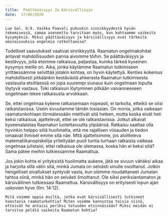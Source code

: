```yaml
---
title:  Päättäväisyys Ja Kärsivällisyys
date:  17/06/2020
---
```


`Lue Gal. 6:9. Vaikka Paavali puhuukin sinnikkyydestä hyvän tekemisessä, samaa asennetta tarvitaan myös, kun kohtaamme vaikeita kysymyksiä. Miksi päättäväisyys ja kärsivällisyys ovat tärkeitä ominaisuuksia ongelmia ratkottaessa?`

Todelliset saavutukset vaativat sinnikkyyttä. Raamatun ongelmakohdat antavat mahdollisuuden panna aivomme töihin. Se päättäväisyys ja kestävyys, jolla etsimme ratkaisua, paljastaa, kuinka tärkeä kyseinen kysymys meille on. Aika, jonka käytämme Raamatun tutkimiseen yrittäessämme selvittää jotakin kohtaa, on hyvin käytettyä. Kenties kokemus mahdollisesti pitkäänkin kestävästä ahkerasta Raamatun tutkimisesta vastausta etsittäessä on jopa suurempi siunaus kuin ongelmaan lopulta löytyvä vastaus. Toki ratkaisun löytyminen pitkään vaivanneeseen ongelmaan tekee ratkaisusta arvokkaan.

Se, ettei ongelmaa kykene ratkaisemaan nopeasti, ei tarkoita, etteikö se olisi ratkaistavissa. Usein sivuutamme tämän tosiasian. On monia, jotka vaikeaan raamatunkohtaan törmätessään miettivät sitä hetken, mutta koska eivät heti keksi ratkaisua, ajattelevat, ettei se ole ratkaistavissa. Jotkut alkavat kyseenalaistaa Raamatun luotettavuutta ylipäänsä. Ratkaisu saattaa olla hyvinkin helppo siitä huolimatta, että me rajallisen viisauden ja tiedon omaavat ihmiset  emme sitä näe. Mitä ajattelisimme, jos aloitteleva matematiikanopiskelija yritettyään puoli tuntia turhaan ratkaista vaikeaa ongelmaa julistaisi, ettei ratkaisua ole olemassa, koska hän ei keksi sitä? Sama pätee meihin tutkiessamme Raamattua.

Jos jokin kohta ei yrityksistä huolimatta aukene, jätä se sivuun vähäksi aikaa ja harjoita sillä välin sitä, minkä Jumala on selvästi sinulle osoittanut. Jotkin hengelliset oivallukset syntyvät vasta, kun olemme noudattaneet Jumalan tahtoa siinä, minkä hän on selvästi ilmoittanut. Ole siksi periksiantamaton ja kärsivällinen tutkiessasi Raamattua. Kärsivällisyys on erityisesti lopun ajan uskovien hyve (Ilm. 14:12).

`Mitä voimme oppia muilta, jotka ovat kärsivällisesti tutkineet haastavia raamatunkohtia? Miten voimme kannustaa toisia siinä, etteivät he antaisi periksi totuuden etsinnässään? Miksi meidän ei tarvitse pelätä vaikeita Raamatun kohtia?`